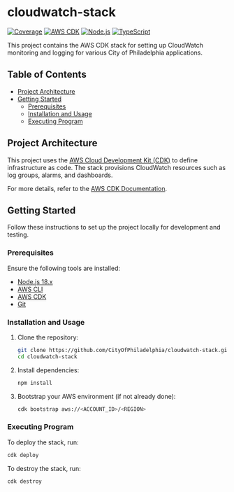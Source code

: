 # cloudwatch-stack
[![Coverage](https://img.shields.io/codecov/c/github/CityOfPhiladelphia/cloudwatch-stack)](https://codecov.io/gh/CityOfPhiladelphia/cloudwatch-stack)
[![AWS CDK](https://img.shields.io/badge/AWS-CDK-FF9900?logo=amazonaws&logoColor=white)](https://aws.amazon.com/cdk/)
[![Node.js](https://img.shields.io/badge/Node.js-18.x-339933?logo=nodedotjs&logoColor=white)](https://nodejs.org/)
[![TypeScript](https://img.shields.io/badge/TypeScript-Enabled-007ACC?logo=typescript&logoColor=white)](https://www.typescriptlang.org/)

This project contains the AWS CDK stack for setting up CloudWatch monitoring and logging for various City of Philadelphia applications.

## Table of Contents

- [Project Architecture](#project-architecture)
- [Getting Started](#getting-started)
  - [Prerequisites](#prerequisites)
  - [Installation and Usage](#installation-and-usage)
  - [Executing Program](#executing-program)
## Project Architecture

This project uses the [AWS Cloud Development Kit (CDK)](https://aws.amazon.com/cdk/) to define infrastructure as code. The stack provisions CloudWatch resources such as log groups, alarms, and dashboards.

For more details, refer to the [AWS CDK Documentation](https://docs.aws.amazon.com/cdk/latest/guide/home.html).

## Getting Started

Follow these instructions to set up the project locally for development and testing.

### Prerequisites

Ensure the following tools are installed:

- [Node.js 18.x](https://nodejs.org/)
- [AWS CLI](https://aws.amazon.com/cli/)
- [AWS CDK](https://docs.aws.amazon.com/cdk/latest/guide/cli.html)
- [Git](https://git-scm.com/downloads)

### Installation and Usage

1. Clone the repository:
   ```bash
   git clone https://github.com/CityOfPhiladelphia/cloudwatch-stack.git
   cd cloudwatch-stack
   ```

2. Install dependencies:
   ```bash
   npm install
   ```

3. Bootstrap your AWS environment (if not already done):
   ```bash
   cdk bootstrap aws://<ACCOUNT_ID>/<REGION>
   ```

### Executing Program

To deploy the stack, run:
```bash
cdk deploy
```

To destroy the stack, run:
```bash
cdk destroy
```